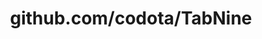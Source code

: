 ---
layout: post
title: github.com/codota/TabNine
categories: link
tags: [انگلیسی, برنامه‌نویسی]
---